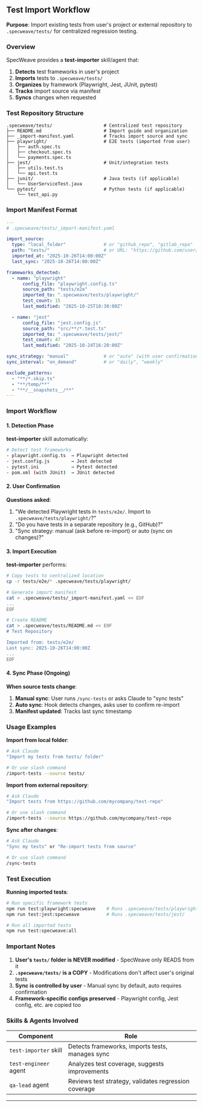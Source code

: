 ## Test Import Workflow

**Purpose**: Import existing tests from user's project or external repository to `.specweave/tests/` for centralized regression testing.

### Overview

SpecWeave provides a **test-importer** skill/agent that:
1. **Detects** test frameworks in user's project
2. **Imports** tests to `.specweave/tests/`
3. **Organizes** by framework (Playwright, Jest, JUnit, pytest)
4. **Tracks** import source via manifest
5. **Syncs** changes when requested

### Test Repository Structure

```
.specweave/tests/                   # Centralized test repository
├── README.md                       # Import guide and organization
├── _import-manifest.yaml           # Tracks import source and sync
├── playwright/                     # E2E tests (imported from user)
│   ├── auth.spec.ts
│   ├── checkout.spec.ts
│   └── payments.spec.ts
├── jest/                           # Unit/integration tests
│   ├── utils.test.ts
│   └── api.test.ts
├── junit/                          # Java tests (if applicable)
│   └── UserServiceTest.java
└── pytest/                         # Python tests (if applicable)
    └── test_api.py
```

### Import Manifest Format

```yaml
---
# .specweave/tests/_import-manifest.yaml

import_source:
  type: "local_folder"              # or "github_repo", "gitlab_repo"
  path: "tests/"                    # or URL: "https://github.com/user/test-repo"
  imported_at: "2025-10-26T14:00:00Z"
  last_sync: "2025-10-26T14:00:00Z"

frameworks_detected:
  - name: "playwright"
      config_file: "playwright.config.ts"
      source_path: "tests/e2e"
      imported_to: ".specweave/tests/playwright/"
      test_count: 15
      last_modified: "2025-10-25T10:30:00Z"

  - name: "jest"
      config_file: "jest.config.js"
      source_path: "src/**/*.test.ts"
      imported_to: ".specweave/tests/jest/"
      test_count: 47
      last_modified: "2025-10-24T16:20:00Z"

sync_strategy: "manual"             # or "auto" (with user confirmation)
sync_interval: "on_demand"          # or "daily", "weekly"

exclude_patterns:
  - "**/*.skip.ts"
  - "**/temp/**"
  - "**/__snapshots__/**"
---
```

### Import Workflow

#### 1. Detection Phase

**test-importer** skill automatically:
```bash
# Detect test frameworks
- playwright.config.ts  → Playwright detected
- jest.config.js        → Jest detected
- pytest.ini            → Pytest detected
- pom.xml (with JUnit)  → JUnit detected
```

#### 2. User Confirmation

**Questions asked**:
1. "We detected Playwright tests in `tests/e2e/`. Import to `.specweave/tests/playwright/`?"
2. "Do you have tests in a separate repository (e.g., GitHub)?"
3. "Sync strategy: manual (ask before re-import) or auto (sync on changes)?"

#### 3. Import Execution

**test-importer** performs:
```bash
# Copy tests to centralized location
cp -r tests/e2e/* .specweave/tests/playwright/

# Generate import manifest
cat > .specweave/tests/_import-manifest.yaml << EOF
...
EOF

# Create README
cat > .specweave/tests/README.md << EOF
# Test Repository

Imported from: tests/e2e/
Last sync: 2025-10-26T14:00:00Z
...
EOF
```

#### 4. Sync Phase (Ongoing)

**When source tests change**:
1. **Manual sync**: User runs `/sync-tests` or asks Claude to "sync tests"
2. **Auto sync**: Hook detects changes, asks user to confirm re-import
3. **Manifest updated**: Tracks last sync timestamp

### Usage Examples

**Import from local folder**:
```bash
# Ask Claude
"Import my tests from tests/ folder"

# Or use slash command
/import-tests --source tests/
```

**Import from external repository**:
```bash
# Ask Claude
"Import tests from https://github.com/mycompany/test-repo"

# Or use slash command
/import-tests --source https://github.com/mycompany/test-repo
```

**Sync after changes**:
```bash
# Ask Claude
"Sync my tests" or "Re-import tests from source"

# Or use slash command
/sync-tests
```

### Test Execution

**Running imported tests**:
```bash
# Run specific framework tests
npm run test:playwright:specweave    # Runs .specweave/tests/playwright/
npm run test:jest:specweave          # Runs .specweave/tests/jest/

# Run all imported tests
npm run test:specweave:all
```

### Important Notes

1. **User's `tests/` folder is NEVER modified** - SpecWeave only READS from it
2. **`.specweave/tests/` is a COPY** - Modifications don't affect user's original tests
3. **Sync is controlled by user** - Manual sync by default, auto requires confirmation
4. **Framework-specific configs preserved** - Playwright config, Jest config, etc. are copied too

### Skills & Agents Involved

| Component | Role |
|-----------|------|
| `test-importer` skill | Detects frameworks, imports tests, manages sync |
| `test-engineer` agent | Analyzes test coverage, suggests improvements |
| `qa-lead` agent | Reviews test strategy, validates regression coverage |

---

